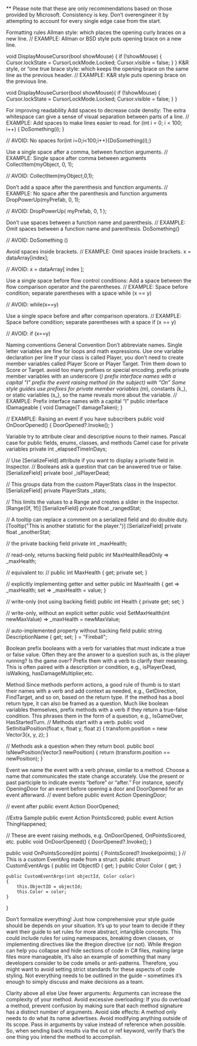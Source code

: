 ** Please note that these are only recommendations based on those provided by Microsoft.
Consistency is key.
Don’t overengineer it by attempting to account for every single edge case from the start.

Formatting rules
Allman style: which places the opening curly braces on a new line.
// EXAMPLE: Allman or BSD style puts opening brace on a new line.

void DisplayMouseCursor(bool showMouse) 
{
     if (!showMouse)
     {
          Cursor.lockState = CursorLockMode.Locked;
          Cursor.visible = false;
     }
}
K&R style, or “one true brace style: which keeps the opening brace on the same line as the previous header.
// EXAMPLE: K&R style puts opening brace on the previous line.

void DisplayMouseCursor(bool showMouse){
     if (!showMouse) {
          Cursor.lockState = CursorLockMode.Locked;
          Cursor.visible = false;
     }
}

For improving readability
Add spaces to decrease code density: The extra whitespace can give a sense of visual separation between parts of a line.
// EXAMPLE: Add spaces to make lines easier to read.
for (int i = 0; i < 100; i++) { DoSomething(i); }

// AVOID: No spaces
for(int i=0;i<100;i++){DoSomething(i);}

Use a single space after a comma, between function arguments.
// EXAMPLE: Single space after comma between arguments
CollectItem(myObject, 0, 1);

// AVOID:
CollectItem(myObject,0,1);

Don’t add a space after the parenthesis and function arguments.
// EXAMPLE: No space after the parenthesis and function arguments 
DropPowerUp(myPrefab, 0, 1);

// AVOID:
DropPowerUp( myPrefab, 0, 1 );

Don’t use spaces between a function name and parenthesis.
// EXAMPLE: Omit spaces between a function name and parenthesis.
DoSomething()

// AVOID:
DoSomething ()

Avoid spaces inside brackets.
// EXAMPLE: Omit spaces inside brackets.
x = dataArray[index];

// AVOID:
x = dataArray[ index ];

Use a single space before flow control conditions: Add a space between the flow comparison operator and the parentheses.
// EXAMPLE: Space before condition; separate parentheses with a space
while (x == y)

// AVOID:
while(x==y)

Use a single space before and after comparison operators.
// EXAMPLE: Space before condition; separate parentheses with a space
if (x == y)

// AVOID:
if (x==y)

Naming conventions
General Convention
Don’t abbreviate names.
Single letter variables are fine for loops and math expressions.
Use one variable declaration per line 
If your class is called Player, you don’t need to create member variables called Player Score or Player Target. Trim them down to Score or Target.
avoid too many prefixes or special encoding.
prefix private member variables with an underscore (_)
prefix interface names with a capital “I”
prefix the event raising method (in the subject) with “On” Some style guides use prefixes for private member variables (m_), constants (k_), or static variables (s_), so the name reveals more about the variable.
// EXAMPLE: Prefix interface names with a capital “I”
public interface IDamageable<T>
{
    void Damage(T damageTaken);
}


// EXAMPLE: Raising an event if you have subscribers
public void OnDoorOpened()
{
    DoorOpened?.Invoke();
}

Variable
try to attribute clear and descriptive nouns to their names.
Pascal case for public fields, enums, classes, and methods
Camel case for private variables
private int _elapsedTimeInDays;

// Use [SerializeField] attribute if you want to display a private field in Inspector.
// Booleans ask a question that can be answered true or false.
[SerializeField] private bool _isPlayerDead;

// This groups data from the custom PlayerStats class in the Inspector.
[SerializeField] private PlayerStats _stats;

// This limits the values to a Range and creates a slider in the Inspector.
[Range(0f, 1f)] [SerializeField] private float _rangedStat;

// A tooltip can replace a comment on a serialized field and do double duty.
[Tooltip("This is another statistic for the player.")]
[SerializeField] private float _anotherStat;

// the private backing field
private int _maxHealth;

// read-only, returns backing field
public int MaxHealthReadOnly => _maxHealth;

// equivalent to:
// public int MaxHealth { get; private set; }

// explicitly implementing getter and setter
public int MaxHealth
{
    get => _maxHealth;
    set => _maxHealth = value;
}

// write-only (not using backing field)
public int Health { private get; set; }

// write-only, without an explicit setter
public void SetMaxHealth(int newMaxValue) => _maxHealth = newMaxValue;

// auto-implemented property without backing field
public string DescriptionName { get; set; } = "Fireball";

Boolean
prefix booleans with a verb for variables that must indicate a true or false value.
Often they are the answer to a question such as, is the player running? Is the game over? Prefix them with a verb to clarify their meaning. This is often paired with a description or condition, e.g., isPlayerDead, isWalking, hasDamageMultiplier,etc.

Method
Since methods perform actions, a good rule of thumb is to start their names with a verb and add context as needed, e.g., GetDirection, FindTarget, and so on, based on the return type. If the method has a bool return type, it can also be framed as a question.
Much like boolean variables themselves, prefix methods with a verb if they return a true-false condition. This phrases them in the form of a question, e.g., IsGameOver, HasStartedTurn.
// Methods start with a verb.
public void SetInitialPosition(float x, float y, float z)
{
    transform.position = new Vector3(x, y, z);
}

// Methods ask a question when they return bool.
public bool IsNewPosition(Vector3 newPosition)
{
    return (transform.position == newPosition);
}

Event
we name the event with a verb phrase, similar to a method. Choose a name that communicates the state change accurately. Use the present or past participle to indicate events “before” or “after.” For instance, specify OpeningDoor for an event before opening a door and DoorOpened for an event afterward.
// event before
public event Action OpeningDoor;

// event after
public event Action DoorOpened;

//Extra Sample
public event Action<int> PointsScored;
public event Action<CustomEventArgs> ThingHappened;
 
// These are event raising methods, e.g. OnDoorOpened, OnPointsScored, etc.
public void OnDoorOpened()
{
    DoorOpened?.Invoke();
}

public void OnPointsScored(int points)
{
    PointsScored?.Invoke(points);
}
// This is a custom EventArg made from a struct.
public struct CustomEventArgs
{
    public int ObjectID { get; }
    public Color Color { get; }

    public CustomEventArgs(int objectId, Color color)
    {
        this.ObjectID = objectId;
        this.Color = color;
    }
}

Don’t formalize everything!
Just how comprehensive your style guide should be depends on your situation. 
It’s up to your team to decide if they want their guide to set rules for more abstract, intangible concepts. 
This could include rules for using namespaces, breaking down classes, or implementing directives like the 
#region directive (or not). 
While #region can help you collapse and hide sections of code in C# files, making large files more manageable, it’s also an example of something that many developers consider to be code smells or anti-patterns. 
Therefore, you might want to avoid setting strict standards for these aspects of code styling. Not everything needs to be outlined in the guide – sometimes it’s enough to simply discuss and make decisions as a team.

Clarity above all else
Use fewer arguments: Arguments can increase the complexity of your method.
Avoid excessive overloading: If you do overload a method, prevent confusion by making sure that each method signature has a distinct number of arguments.
Avoid side effects: A method only needs to do what its name advertises. Avoid modifying anything outside of its scope. 
Pass in arguments by value instead of reference when possible.
So, when sending back results via the out or ref keyword, verify that’s the one thing you intend the method to accomplish.
